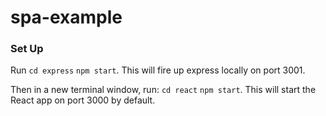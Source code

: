 # spa-example

### Set Up

Run `cd express`
`npm start`.
This will fire up express locally on port 3001.

Then in a new terminal window, run:
`cd react`
`npm start`.
This will start the React app on port 3000 by default.